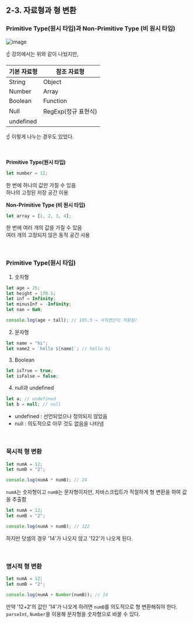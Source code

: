 ## 2-3. 자료형과 형 변환

### Primitive Type(원시 타입)과 Non-Primitive Type (비 원시 타입)

![image](https://user-images.githubusercontent.com/108778921/204193359-c6e71eb9-930b-427a-b038-e8b8bc6a859e.png)

☝ 강의에서는 위와 같이 나눴지만,

| 기본 자료형 | 참조 자료형         |
| ----------- | ------------------- |
| String      | Object              |
| Number      | Array               |
| Boolean     | Function            |
| Null        | RegExp(정규 표현식) |
| undefined   |                     |

☝ 이렇게 나누는 경우도 있었다.

<br>

**Primitive Type(원시 타입)** <br>

```jsx
let number = 12;
```

한 번에 하나의 값만 가질 수 있음<br>
하나의 고정된 저장 공간 이용

**Non-Primitive Type (비 원시 타입)** <br>

```jsx
let array = [1, 2, 3, 4];
```

한 번에 여러 개의 값을 가질 수 있음<br>
여러 개의 고정되지 않은 동적 공간 사용

<br>

### Primitive Type(원시 타입)

1. 숫자형

```jsx
let age = 25;
let height = 170.5;
let inf = Infinity;
let minusInf = -Infinity;
let nan = NaN;

console.log(age + tall); // 195.5 → 사칙연산이 적용됨!
```

2. 문자형

```jsx
let name = "hi";
let name2 = `hello ${name}`; // hello hi
```

3. Boolean

```jsx
let isTrue = true;
let isFalse = false;
```

4. null과 undefined

```jsx
let a; // undefined
let b = null; // null
```

- undefined : 선언되었으나 정의되지 않았음
- null : 의도적으로 아무 것도 없음을 나타냄

<br>

### 묵시적 형 변환

```jsx
let numA = 12;
let numB = "2";

console.log(numA * numB); // 24
```

`numA`는 숫자형이고 `numB`는 문자형이지만,
자바스크립트가 적절하게 형 변환을 하여 값을 추출함

```jsx
let numA = 12;
let numB = "2";

console.log(numA + numB); // 122
```

하지만 덧셈의 경우 '14'가 나오지 않고
'122'가 나오게 된다.

<br>

### 명시적 형 변환

```jsx
let numA = 12;
let numB = "2";

console.log(numA + Number(numB)); // 14
```

만약 '12+2'의 값인 '14'가 나오게 하려면
`numB`를 의도적으로 형 변환해줘야 한다.<br>
`parseInt`, `Number`을 이용해 문자형을 숫자형으로 바꿀 수 있다.
